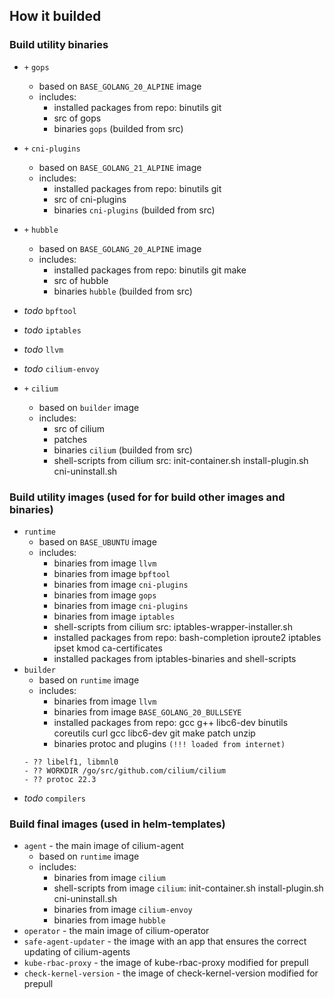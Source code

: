 ## How it builded

### Build utility binaries
- `+` `gops`
  - based on `BASE_GOLANG_20_ALPINE` image
  - includes:
    - installed packages from repo: binutils git
    - src of gops
    - binaries `gops` (builded from src)
- `+` `cni-plugins`
  - based on `BASE_GOLANG_21_ALPINE` image
  - includes:
    - installed packages from repo: binutils git
    - src of cni-plugins
    - binaries `cni-plugins` (builded from src)
- `+` `hubble`
  - based on `BASE_GOLANG_20_ALPINE` image
  - includes:
    - installed packages from repo: binutils git make
    - src of hubble
    - binaries `hubble` (builded from src)
- *todo* `bpftool`
- *todo* `iptables`
- *todo* `llvm`

- *todo* `cilium-envoy`
- `+` `cilium`
  - based on `builder` image
  - includes:
    - src of cilium
    - patches
    - binaries `cilium` (builded from src)
    - shell-scripts from cilium src: init-container.sh install-plugin.sh cni-uninstall.sh


### Build utility images (used for for build other images and binaries)
- `runtime`
  - based on `BASE_UBUNTU` image
  - includes:
    - binaries from image `llvm`
    - binaries from image `bpftool`
    - binaries from image `cni-plugins`
    - binaries from image `gops`
    - binaries from image `cni-plugins`
    - binaries from image `iptables`
    - shell-scripts from cilium src: iptables-wrapper-installer.sh
    - installed packages from repo: bash-completion iproute2 iptables ipset kmod ca-certificates
    - installed packages from iptables-binaries and shell-scripts
- `builder`
  - based on `runtime` image
  - includes:
    - binaries from image `llvm`
    - binaries from image `BASE_GOLANG_20_BULLSEYE`
    - installed packages from repo: gcc g++ libc6-dev binutils coreutils curl gcc libc6-dev git make patch unzip
    - binaries protoc and plugins `(!!! loaded from internet)`
  ```
  - ?? libelf1, libmnl0
  - ?? WORKDIR /go/src/github.com/cilium/cilium
  - ?? protoc 22.3
  ```
- *todo* `compilers`


### Build final images (used in helm-templates)
- `agent` - the main image of cilium-agent
  - based on `runtime` image
  - includes:
    - binaries from image `cilium`
    - shell-scripts from image `cilium`: init-container.sh install-plugin.sh cni-uninstall.sh
    - binaries from image `cilium-envoy`
    - binaries from image `hubble`
- `operator` - the main image of cilium-operator
- `safe-agent-updater` - the image with an app that ensures the correct updating of cilium-agents
- `kube-rbac-proxy` - the image of kube-rbac-proxy modified for prepull
- `check-kernel-version` - the image of check-kernel-version modified for prepull

